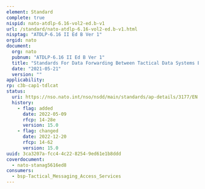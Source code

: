 ```yaml
---
element: Standard
complete: true
nispid: nato-atdlp-6.16-vol2-ed.b-v1
url: /standard/nato-atdlp-6.16-vol2-ed.b-v1.html
nisptag: "ATDLP-6.16 II Ed B Ver 1"
orgid: nato
document:
  org: nato
  pubnum: "ATDLP-6.16 II Ed B Ver 1"
  title: "Standards For Data Forwarding Between Tactical Data Systems Employing Link 22 And Tactical Data Systems Employing Link 16"
  date: "2021-05-21"
  version: ""
applicability:
rp: c3b-cap1-tdlcat
status:
  uri: https://nso.nato.int/nso/nsdd/main/standards/ap-details/3177/EN
  history: 
    - flag: added
      date: 2022-05-09
      rfcp: 14-28e
      version: 15.0
    - flag: changed
      date: 2022-12-20
      rfcp: 14-62
      version: 15.0
uuid: 3ca3207a-fcc4-4c22-8254-9ed61e1b8ddd
coverdocument:
  - nato-stanag5616ed8
consumers:
  - bsp-Tactical_Messaging_Access_Services
---
```

